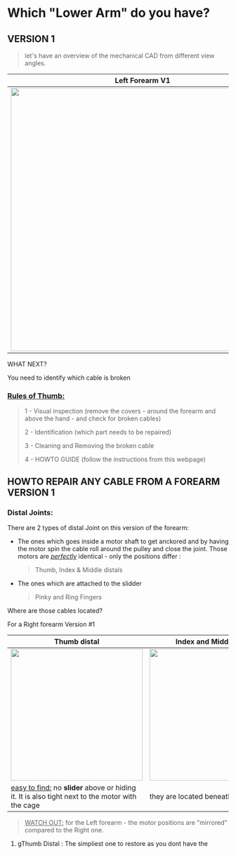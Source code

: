 # Which "Lower Arm" do you have?

## VERSION 1

> let's have an overview of the mechanical CAD from different view angles.

| Left Forearm V1                                | Right Forearm V2                                |
| ---------------------------------------------- | ----------------------------------------------- |
| <img src ="../img/L-4RMV1.gif" height = 600px> | <img src ="../img/R-4RM-V2.gif" height = 600px> |

WHAT NEXT?

You need to identify which cable is broken

### <u>Rules of Thumb:</u>

> 1 - Visual inspection (remove the covers - around the forearm and above the hand - and check for broken cables)
>
> 2 - Identification (which part needs to be repaired)
>
> 3 - Cleaning and Removing the broken cable
>
> 4 - HOWTO GUIDE (follow the instructions from this webpage)

## HOWTO REPAIR ANY CABLE FROM A FOREARM VERSION 1

### Distal Joints:

There are 2 types of distal Joint on this version of the forearm:

* The ones which goes inside a motor shaft to get anckored and by having the motor spin the cable roll around the pulley and close the joint. Those motors are <u>*perfectly*</u> identical - only the positions differ :

  > Thumb, Index & Middle distals

* The ones which are attached to the slidder

  > Pinky and Ring Fingers

Where are those cables located?

For a Right forearm Version #1

| Thumb distal                                                 | Index and Middle distal                                      | Pinky and ring fingers                                 |
| ------------------------------------------------------------ | ------------------------------------------------------------ | ------------------------------------------------------ |
| <img src ="../img/V1-distal-thumb.png" height = 300px>       | <img src ="../img/index_middle_V1.png" height=300 width=auto> | <img src ="../img/index_middle_V1.png" height = 300px> |
| <u>easy to find:</u> no **slider** above or hiding it. It is also tight next to the motor with the cage | they are located beneath the slider                          | They are attached to the slider moving part            |

> <u>WATCH OUT:</u> for the Left forearm - the motor positions are "mirrored" compared to the Right one.

1. gThumb Distal : The simpliest one to restore as you dont have the 